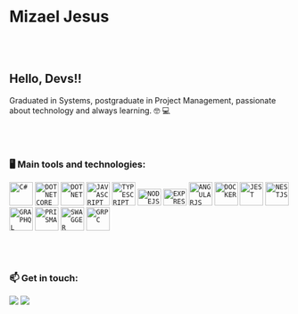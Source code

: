 </br>
</br>

<div dsplay="inline-block">
 <h1 align="left">Mizael Jesus</h1>
</div>


</br>
</br>

## Hello, Devs!!

Graduated in Systems, postgraduate in Project Management, passionate about technology and always learning. :nerd_face: :computer:
<!--
###

<h3 align="left">Statistics</h3>

###

<a href="https://github.com/anuraghazra/github-readme-stats">
  <img height=200 align="center" src="https://github-readme-stats.vercel.app/api?username=Zero-Zero-Um&show_icons=true&theme=transparent&bg_color=00000000" />
</a>
<a href="https://github.com/anuraghazra/convoychat">
  <img height=200 align="center" src="https://github-readme-stats.vercel.app/api/top-langs?username=Zero-Zero-Um&layout=compact&langs_count=8&card_width=320" />
</a>
-->
<!--
https://github.com/anuraghazra/github-readme-stats#deploy-on-your-own
-->

</br>
</br>

### 🖥️ Main tools and technologies: 

<code><img src="https://cdn.jsdelivr.net/gh/devicons/devicon/icons/csharp/csharp-original.svg" width="42px" title="C#"  /></code>
<code><img src="https://cdn.jsdelivr.net/gh/devicons/devicon/icons/dotnetcore/dotnetcore-original.svg" width="42" title="DOT NET CORE"  /></code>
<code><img src="https://cdn.jsdelivr.net/gh/devicons/devicon/icons/dot-net/dot-net-original.svg" width="42px" title="DOT NET"  /></code>
<code><img src="https://cdn.jsdelivr.net/gh/devicons/devicon/icons/javascript/javascript-original.svg" width="42px" title="JAVASCRIPT"  /></code>
<code><img src="https://cdn.jsdelivr.net/gh/devicons/devicon/icons/typescript/typescript-plain.svg" width="42px" title="TYPESCRIPT"  /></code>
<code><img src="https://cdn.jsdelivr.net/gh/devicons/devicon/icons/nodejs/nodejs-original.svg" height="30" width="42px" title="NODEJS"  /></code>
<code><img src="https://cdn.jsdelivr.net/gh/devicons/devicon/icons/express/express-original.svg" height="30" width="42px" title="EXPRESS"  /></code>
<code><img src="https://cdn.jsdelivr.net/gh/devicons/devicon/icons/angularjs/angularjs-original.svg" width="42px" title="ANGULARJS"  /></code>
<code><img src="https://cdn.jsdelivr.net/gh/devicons/devicon/icons/docker/docker-original.svg" width="42px" title="DOCKER"  /></code>
<code><img src="https://cdn.jsdelivr.net/gh/devicons/devicon/icons/jest/jest-original.svg" width="42px" title="JEST"  /></code>
<code><img src="https://cdn.jsdelivr.net/gh/devicons/devicon/icons/nestjs/nestjs-original.svg" width="42px" title="NESTJS"  /></code>
<code><img src="https://cdn.jsdelivr.net/gh/devicons/devicon/icons/graphql/graphql-original.svg" width="42px" title="GRAPHQL"  /></code>
<code><img src="https://cdn.jsdelivr.net/gh/devicons/devicon/icons/prisma/prisma-original.svg" width="42px" title="PRISMA"  /></code>
<code><img src="https://cdn.jsdelivr.net/gh/devicons/devicon/icons/swagger/swagger-original.svg" width="42px" title="SWAGGER"  /></code>
<code><img src="https://cdn.jsdelivr.net/gh/devicons/devicon/icons/grpc/grpc-original.svg" width="42px" title="GRPC"  /></code>

</br>
</br>

### 📫 Get in touch: 

<div align="left">
<div>
  <a href="https://www.linkedin.com/in/mizael-jesus" target="_blank"><img loading="lazy" src="https://img.shields.io/badge/-LinkedIn-%230077B5?style=for-the-badge&logo=linkedin&logoColor=white" target="_blank"></a>
  <a href = "mailto:mizaeljesus@proton.me"><img loading="lazy" src="https://img.shields.io/badge/email-6D4AFF?style=for-the-badge&logo=protonmail&logoColor=white" target="_blank"></a>
</div>

</br>
</br>

<!--

##
<p align="center">
<a href="https://github.com/Zero-Zero-Um">
  <img height="180em" src="https://github-readme-stats-eight-theta.vercel.app/api?username=Zero-Zero-Um&show_icons=true&theme=algolia&include_all_commits=true&count_private=true"/>
  <img height="180em" src="https://github-readme-stats-eight-theta.vercel.app/api/top-langs/?username=Zero-Zero-Um&layout=compact&langs_count=8&theme=algolia"/>
</a>
</p>
-->
